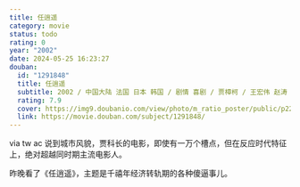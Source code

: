 ```yaml
---
title: 任逍遥
category: movie
status: todo
rating: 0
year: "2002"
date: 2024-05-25 16:23:27
douban:
  id: "1291848"
  title: 任逍遥
  subtitle: 2002 / 中国大陆 法国 日本 韩国 / 剧情 喜剧 / 贾樟柯 / 王宏伟 赵涛
  rating: 7.9
  cover: https://img9.doubanio.com/view/photo/m_ratio_poster/public/p2274319494.jpg
  link: https://movie.douban.com/subject/1291848/
---
```


via tw ac 说到城市风貌，贾科长的电影，即使有一万个槽点，但在反应时代特征上，绝对超越同时期主流电影人。

昨晚看了《任逍遥》，主题是千禧年经济转轨期的各种傻逼事儿。
